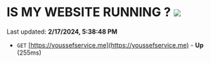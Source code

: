 # IS MY WEBSITE RUNNING ? [![](https://img.shields.io/static/v1?label=Sponsor&message=%E2%9D%A4&logo=GitHub&color=%23fe8e86)](https://github.com/sponsors/<username>)

Last updated: **2/17/2024, 5:38:48 PM**

- `GET` [https://youssefservice.me](https://youssefservice.me) - **Up** (255ms)
